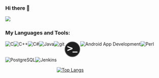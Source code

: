 ### Hi there 👋

![](https://i.imgur.com/xxWsnff.gif)

<!--
**Sabo2k/sabo2k** is a ✨ _special_ ✨ repository because its `README.md` (this file) appears on your GitHub profile.
-->
### My Languages and Tools:

<img align= "left" alt="C" img src="https://cdn.iconscout.com/icon/free/png-512/c-programming-569564.png" height="50">
<img align="left" alt="C++" img src="https://cdn.jsdelivr.net/npm/programming-languages-logos/src/cpp/cpp.png" height="50">
<img align="left" alt="C#" img src="https://upload.wikimedia.org/wikipedia/commons/thumb/8/82/C_Sharp_logo.png/715px-C_Sharp_logo.png" height="50">
<img align="left" alt="Java" img src="https://cdn.jsdelivr.net/npm/programming-languages-logos/src/java/java.png" height="50">
<img align="left" alt="git" img src="https://upload.wikimedia.org/wikipedia/commons/thumb/3/3f/Git_icon.svg/97px-Git_icon.svg.png" height="50">
<img align="left" alt="Shell" img src="https://raw.githubusercontent.com/github/explore/80688e429a7d4ef2fca1e82350fe8e3517d3494d/topics/terminal/terminal.png" height="50">
<img align="left" alt="Android App Development" img src="https://www.linux-magazin.de/wp-content/uploads/2020/10/image9.png" height="50">
<img align="left" alt="Perl" img src="https://cdn.freebiesupply.com/logos/large/2x/perl-logo-png-transparent.png" height="50">
<img align="left" alt="PostgreSQL" img src="https://upload.wikimedia.org/wikipedia/commons/thumb/2/29/Postgresql_elephant.svg/1200px-Postgresql_elephant.svg.png" height="50">
<img align="left" alt="Jenkins" img src="https://coralogix.com/wp-content/uploads/2020/12/jenkins.png" height="50">

<br />
<br />
<br />
<br />

[![Top Langs](https://github-readme-stats.vercel.app/api/top-langs/?username=sabo2k&theme=dark&&langs_count=5&&bg_color=000000&&title_color=c9d0d4)](https://github.com/anuraghazra/github-readme-stats)

<!--
<a href="https://github.com/sabo2k/github-readme-stats">
  <img align="left" src="https://github-readme-stats.vercel.app/api/top-langs/?username=sabo2k&theme=dark&&langs_count=10&&bg_color=000000" />
</a>
-->
